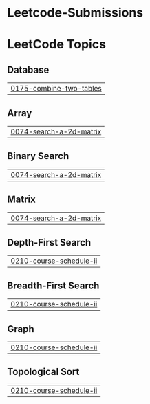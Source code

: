 # Leetcode-Submissions


<!---LeetCode Topics Start-->
# LeetCode Topics
## Database
|  |
| ------- |
| [0175-combine-two-tables](https://github.com/pramodhhbk/Leetcode-Submissions/tree/master/0175-combine-two-tables) |
## Array
|  |
| ------- |
| [0074-search-a-2d-matrix](https://github.com/pramodhhbk/Leetcode-Submissions/tree/master/0074-search-a-2d-matrix) |
## Binary Search
|  |
| ------- |
| [0074-search-a-2d-matrix](https://github.com/pramodhhbk/Leetcode-Submissions/tree/master/0074-search-a-2d-matrix) |
## Matrix
|  |
| ------- |
| [0074-search-a-2d-matrix](https://github.com/pramodhhbk/Leetcode-Submissions/tree/master/0074-search-a-2d-matrix) |
## Depth-First Search
|  |
| ------- |
| [0210-course-schedule-ii](https://github.com/pramodhhbk/Leetcode-Submissions/tree/master/0210-course-schedule-ii) |
## Breadth-First Search
|  |
| ------- |
| [0210-course-schedule-ii](https://github.com/pramodhhbk/Leetcode-Submissions/tree/master/0210-course-schedule-ii) |
## Graph
|  |
| ------- |
| [0210-course-schedule-ii](https://github.com/pramodhhbk/Leetcode-Submissions/tree/master/0210-course-schedule-ii) |
## Topological Sort
|  |
| ------- |
| [0210-course-schedule-ii](https://github.com/pramodhhbk/Leetcode-Submissions/tree/master/0210-course-schedule-ii) |
<!---LeetCode Topics End-->
